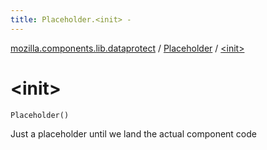 ```yaml
---
title: Placeholder.<init> - 
---
```


[mozilla.components.lib.dataprotect](../index.html) / [Placeholder](index.html) / [&lt;init&gt;](./-init-.html)

# &lt;init&gt;

`Placeholder()`

Just a placeholder until we land the actual component code

